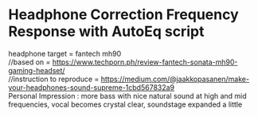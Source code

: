 # Headphone Correction Frequency Response with AutoEq script
headphone target = fantech mh90<br/>
//based on = https://www.techporn.ph/review-fantech-sonata-mh90-gaming-headset/<br/>
//instruction to reproduce = https://medium.com/@jaakkopasanen/make-your-headphones-sound-supreme-1cbd567832a9<br/>	
Personal Impression : more bass with nice natural sound at high and mid frequencies, vocal becomes crystal clear, soundstage expanded a little<br/>

